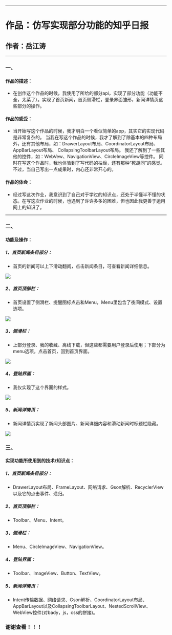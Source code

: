 *** 
# 作品：仿写实现部分功能的知乎日报
## 作者：岳江涛
----
### 一、
#### 作品的描述：
* 在创作这个作品的时候，我使用了所给的部分api，实现了部分功能（功能不全，太菜了）。实现了首页新闻，首页侧滑栏，登录界面雏形，新闻详情页这些部分的操作。

#### 作品的感受：
* 当开始写这个作品的时候，我才明白一个看似简单的app，其实它的实现代码是非常复杂的。
 当我在写这个作品的时候，我才了解到了除基本的四种布局外，还有其他布局，如：DrawerLayout布局、CoordinatorLayout布局、AppBarLayout布局、
     CollapsingToolbarLayout布局。
 我还了解到了一些其他的控件，如：WebVew、NavigationView、CircleImageView等控件。
 同时在写这个作品时，我也体验到了写代码的枯燥，还有那种“死胡同”的感觉。
 不过，当自己写出一点成果时，内心还非常开心的。
 
 #### 作品的体会：
 * 经过写这次作业，我意识到了自己对于学过的知识点，还处于半懂半不懂的状态。在写这次作业的时候，也遇到了许许多多的困难，但也因此我更善于运用网上的知识了。
 ----
 ### 二、
 #### 功能及操作：
 ##### 1、首页新闻条目部分：
 * 首页的新闻可以上下滑动翻阅，点击新闻条目，可查看新闻详细信息。
 
 ![](https://github.com/Yuejiangtao/Zhihu/blob/master/1551413506446.gif)
 ##### 2、首页顶部栏：
 * 首页设置了侧滑栏、提醒图标点击和Menu，Menu里包含了夜间模式、设置选项。
 
 ![](https://github.com/Yuejiangtao/Zhihu/blob/master/1551413674334.gif)
 ##### 3、侧滑栏：
 * 上部分登录、我的收藏、离线下载，但这些都需要用户登录后使用；下部分为menu选项，点击首页，回到首页界面。
 
 ![](https://github.com/Yuejiangtao/Zhihu/blob/master/QQ%E5%9B%BE%E7%89%8720190301125201.png)
 ##### 4、登陆界面：
 * 我仅实现了这个界面的样式。
 
 ![](https://github.com/Yuejiangtao/Zhihu/blob/master/QQ%E5%9B%BE%E7%89%8720190301125139.png)
 ##### 5、新闻详情页：
 * 新闻详情页实现了新闻头部图片、新闻详细内容和滑动新闻时标题栏隐藏。
 
 ![](https://github.com/Yuejiangtao/Zhihu/blob/master/1551413576215.gif)
 ### 三、
 #### 实现功能所使用到的技术/知识点：
 ##### 1、首页新闻条目部分：
 * DrawerLayout布局、FrameLayout、网络请求、Gson解析、RecyclerView以及它的点击事件、递归。
 ##### 2、首页顶部栏：
 * Toolbar、Menu、Intent。
 ##### 3、侧滑栏：
 * Menu、CircleImageView、NavigationView。
 ##### 4、登陆界面：
 * Toolbar、ImageView、Button、TextView。
 ##### 5、新闻详情页：
 * Intent传输数据、网络请求、Gson解析、CoordinatorLayout布局、AppBarLayout以及CollapsingToolbarLayout、NestedScrollView、WebView控件(对bady，js，css的拼接)。
 
 ### 谢谢查看！！！
